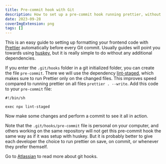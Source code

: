 ```yaml
---
title: Pre-commit hook with Git
description: How to set up a pre-commit hook running prettier, without huskey
date: 2023-09-28
coverImgExtension: png
tags: []
---
```


This is an easy guide to setting up formatting your frontend code with [Prettier](https://prettier.io/) automatically before every Git commit. Usually guides will point you towards using [huskey](https://github.com/typicode/husky), but it is really simple to do without any additional dependencies.

If you enter the `.git/hooks` folder in a git initialized folder, you can create the file `pre-commit`. There we will use the dependency [lint-staged](https://github.com/okonet/lint-staged), which makes sure to run Prettier only on the changed files. This improves speed compared to running prettier on all files `prettier . --write`. Add this code to your `pre-commit` file:

```
#!/bin/sh

exec npx lint-staged
```

Now make some changes and perform a commit to see it all in action.

Note that the `.git/hooks/pre-commit` file is personal on your computer, and others working on the same repository will not get this pre-commit hook the same way as if it was setup with huskey. But it is probably better to give each developer the choice to run prettier on save, on commit, or whenever they prefer themself.

Go to [Atlassian](https://www.atlassian.com/git/tutorials/git-hooks) to read more about git hooks.
